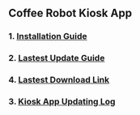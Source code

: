 ## Coffee Robot Kiosk App

### 1. [Installation Guide](Installation/InstallationGuide.md)

### 2. [Lastest Update Guide](Installation/LastestUpdateGuide.md)

### 4. [Lastest Download Link](Installation/LastestDownloadLink.md)

### 3. [Kiosk App Updating Log](Installation/KioskAppUpdatingLog.md)
